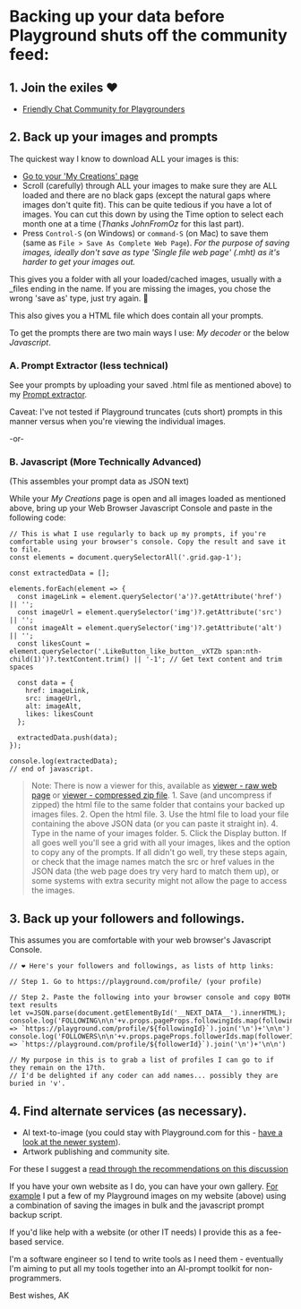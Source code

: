 
# Backing up your data before Playground shuts off the community feed:

## 1. Join the exiles ❤️
- [Friendly Chat Community for Playgrounders](https://discord.gg/3QK2B3zhGb)

## 2. Back up your images and prompts

The quickest way I know to download ALL your images is this:
- [Go to your 'My Creations' page](https://playground.com/me)
- Scroll (carefully) through ALL your images to make sure they are ALL loaded and there are no black gaps (except the natural gaps where images don't quite fit). This can be quite tedious if you have a lot of images. 
You can cut this down by using the Time option to select each month one at a time (*Thanks JohnFromOz* for this last part).
- Press `Control-S` (on Windows) or `command-S` (on Mac) to save them (same as `File > Save As Complete Web Page`). *For the purpose of saving images, ideally don't save as type 'Single file web page' (.mht) as it's harder to get your images out.*

This gives you a folder with all your loaded/cached images, usually with a _files ending in the name. If you are missing the images, you chose the wrong 'save as' type, just try again. 🙂

This also gives you a HTML file which does contain all your prompts.

To get the prompts there are two main ways I use: *My decoder* or the below *Javascript*. 

### A. Prompt Extractor (less technical)
See your prompts by uploading your saved .html file as mentioned above) to my [Prompt extractor](https://akingdom.github.io/ai_tools/prompt-extraction.html).

Caveat: I've not tested if Playground truncates (cuts short) prompts in this manner versus when you're viewing the individual images.

-or-

### B. Javascript (More Technically Advanced)
(This assembles your prompt data as JSON text)

While your *My Creations* page is open and all images loaded as mentioned above, bring up your Web Browser Javascript Console and paste in the following code:

    // This is what I use regularly to back up my prompts, if you're comfortable using your browser's console. Copy the result and save it to file.
    const elements = document.querySelectorAll('.grid.gap-1');
    
    const extractedData = [];
    
    elements.forEach(element => {
      const imageLink = element.querySelector('a')?.getAttribute('href') || ''; 
      const imageUrl = element.querySelector('img')?.getAttribute('src') || '';
      const imageAlt = element.querySelector('img')?.getAttribute('alt') || ''; 
      const likesCount = element.querySelector('.LikeButton_like_button__vXTZb span:nth-child(1)')?.textContent.trim() || '-1'; // Get text content and trim spaces
    
      const data = {
        href: imageLink,
        src: imageUrl,
        alt: imageAlt,
        likes: likesCount
      };
    
      extractedData.push(data);
    });
    
    console.log(extractedData);
	// end of javascript.

> Note: There is now a viewer for this, available as [viewer - raw web page](../ai_tools/prompt-backup-viewer.html) or [viewer - compressed zip file](../ai_tools/prompt-backup-viewer.html.zip). 1. Save (and uncompress if zipped) the html file to the same folder that contains your backed up images files. 2. Open the html file. 3. Use the html file to load your file containing the above JSON data (or you can paste it straight in). 4. Type in the name of your images folder. 5. Click the Display button. If all goes well you'll see a grid with all your images, likes and the option to copy any of the prompts. If all didn't go well, try these steps again, or check that the image names match the src or href values in the JSON data (the web page does try very hard to match them up), or some systems with extra security might not allow the page to access the images.



## 3. Back up your followers and followings.
This assumes you are comfortable with your web browser's Javascript Console.


    // ❤️ Here's your followers and followings, as lists of http links:
    
    // Step 1. Go to https://playground.com/profile/ (your profile)
    
    // Step 2. Paste the following into your browser console and copy BOTH text results
    let v=JSON.parse(document.getElementById('__NEXT_DATA__').innerHTML);
    console.log('FOLLOWING\n\n'+v.props.pageProps.followingIds.map(followingId => `https://playground.com/profile/${followingId}`).join('\n')+'\n\n')
    console.log('FOLLOWERS\n\n'+v.props.pageProps.followerIds.map(followerId => `https://playground.com/profile/${followerId}`).join('\n')+'\n\n')
    
    // My purpose in this is to grab a list of profiles I can go to if they remain on the 17th.
    // I'd be delighted if any coder can add names... possibly they are buried in 'v'.


## 4. Find alternate services (as necessary).
- AI text-to-image (you could stay with Playground.com for this - [have a look at the newer system](https://playground.com/design/c/art)).
- Artwork publishing and community site.

For these I suggest a [read through the recommendations on this discussion](https://discord.com/channels/1108515559164883107/1138316277211996181/1306088534008008736)

If you have your own website as I do, you can have your own gallery.
[For example](https://akingdom.github.io/art2/) I put a few of my Playground images on my website (above) using a combination of saving the images in bulk and the javascript prompt backup script.

If you'd like help with a website (or other IT needs) I provide this as a fee-based service.

I'm a software engineer so I tend to write tools as I need them - eventually I'm aiming to put all my tools together into an AI-prompt toolkit for non-programmers.

Best wishes,
AK

